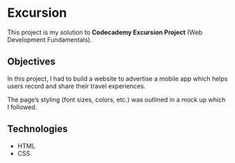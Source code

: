 # Excursion

This project is my solution to **Codecademy Excursion Project** (Web Development Fundamentals).

## Objectives

In this project, I had to build a website to advertise a mobile app which helps users record and share their travel experiences. 

The page’s styling (font sizes, colors, etc.) was outlined in a mock up which I followed.

## Technologies

* HTML
* CSS